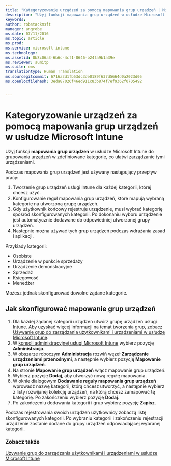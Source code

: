 ```yaml
---
title: "Kategoryzowanie urządzeń za pomocą mapowania grup urządzeń | Microsoft Intune"
description: "Użyj funkcji mapowania grup urządzeń w usłudze Microsoft Intune do grupowania urządzeń w zdefiniowane kategorie, co ułatwi zarządzanie tymi urządzeniami."
keywords: 
author: robstackmsft
manager: angrobe
ms.date: 07/11/2016
ms.topic: article
ms.prod: 
ms.service: microsoft-intune
ms.technology: 
ms.assetid: 8b8c06a3-6b6c-4cf1-8646-b24fa9b1a39e
ms.reviewer: sumitp
ms.suite: ems
translationtype: Human Translation
ms.sourcegitcommit: 6716a3d1fb53dc3de0189f637d5664d0a2023d05
ms.openlocfilehash: 3eda87026f46ed911c83b874f7ef9362f0705492


---
```


# Kategoryzowanie urządzeń za pomocą mapowania grup urządzeń w usłudze Microsoft Intune
Użyj funkcji **mapowania grup urządzeń** w usłudze Microsoft Intune do grupowania urządzeń w zdefiniowane kategorie, co ułatwi zarządzanie tymi urządzeniami. 

Podczas mapowania grup urządzeń jest używany następujący przepływ pracy:
1. Tworzenie grup urządzeń usługi Intune dla każdej kategorii, której chcesz użyć.
2. Konfigurowanie reguł mapowania grup urządzeń, które mapują wybraną kategorię na utworzoną grupę urządzeń.
3. Gdy użytkownik końcowy rejestruje urządzenie, musi wybrać kategorię spośród skonfigurowanych kategorii. Po dokonaniu wyboru urządzenie jest automatycznie dodawane do odpowiedniej utworzonej grupy urządzeń.
4. Następnie można używać tych grup urządzeń podczas wdrażania zasad i aplikacji.

Przykłady kategorii:
* Osobiste
* Urządzenie w punkcie sprzedaży
* Urządzenie demonstracyjne
* Sprzedaż
* Księgowość
* Menedżer

Możesz jednak skonfigurować dowolne żądane kategorie.

## Jak skonfigurować mapowanie grup urządzeń
1. Dla każdej żądanej kategorii urządzeń utwórz grupę urządzeń usługi Intune. Aby uzyskać więcej informacji na temat tworzenia grup, zobacz [Używanie grup do zarządzania użytkownikami i urządzeniami w usłudze Microsoft Intune](use-groups-to-manage-users-and-devices-with-microsoft-intune.md).
2. W [konsoli administracyjnej usługi Microsoft Intune](https://manage.microsoft.com) wybierz pozycję **Administracja**.
3. W obszarze roboczym **Administracja** rozwiń węzeł **Zarządzanie urządzeniami przenośnymi**, a następnie wybierz pozycję **Mapowanie grup urządzeń**.
4. Na stronie **Mapowanie grup urządzeń** włącz mapowanie grup urządzeń.
5. Wybierz pozycję **Dodaj**, aby utworzyć nową regułę mapowania.
6. W oknie dialogowym **Dodawanie reguły mapowania grup urządzeń** wprowadź nazwę kategorii, którą chcesz utworzyć, a następnie wybierz z listy rozwijanej kolekcję urządzeń, na którą chcesz zamapować tę kategorię. Po zakończeniu wybierz pozycję **Dodaj**.
7. Po zakończeniu dodawania kategorii i grup wybierz pozycję **Zapisz**.

Podczas rejestrowania swoich urządzeń użytkownicy zobaczą listę skonfigurowanych kategorii. Po wybraniu kategorii i zakończeniu rejestracji urządzenie zostanie dodane do grupy urządzeń odpowiadającej wybranej kategorii.

### Zobacz także
[Używanie grup do zarządzania użytkownikami i urządzeniami w usłudze Microsoft Intune](use-groups-to-manage-users-and-devices-with-microsoft-intune.md)


<!--HONumber=Jul16_HO4-->


